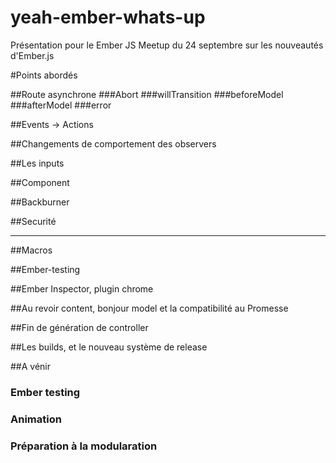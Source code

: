 yeah-ember-whats-up
===================

Présentation pour le Ember JS Meetup du 24 septembre sur les nouveautés d'Ember.js

#Points abordés


##Route asynchrone
###Abort
###willTransition
###beforeModel
###afterModel
###error

##Events -> Actions

##Changements de comportement des observers

##Les inputs

##Component


##Backburner

##Securité

--------------------------------------------------------------------------------------------------------------
##Macros

##Ember-testing

##Ember Inspector, plugin chrome

##Au revoir content, bonjour model et la compatibilité au Promesse

##Fin de génération de controller

##Les builds, et le nouveau système de release

##A vénir
### Ember testing
### Animation
### Préparation à la modularation